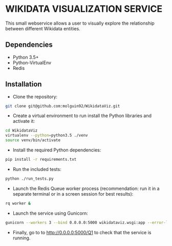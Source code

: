 # WIKIDATA VISUALIZATION SERVICE

This small webservice allows a user to visually explore the relationship between different Wikidata entities.

## Dependencies

- Python 3.5+
- Python-VirtualEnv
- Redis

## Installation

- Clone the repository: 

```bash
git clone git@github.com:molguin92/WikidataViz.git
```

- Create a virtual environment to run install the Python libraries and activate it:

```bash
cd WikidataViz
virtualenv --python=python3.5 ./venv
source venv/bin/activate
```

- Install the required Python dependencies:

```bash
pip install -r requirements.txt
```

- Run the included tests:

```bash
python ./run_tests.py
```
- Launch the Redis Queue worker process (recommendation: run it in a separate terminal or in a screen session for best results):

```bash
rq worker &
```

- Launch the service using Gunicorn:

```bash
gunicorn --workers 3 --bind 0.0.0.0:5000 wikidataviz.wsgi:app --error-logfile errors.log
```

- Finally, go to to http://0.0.0.0:5000/Q1 to check that the service is running.

